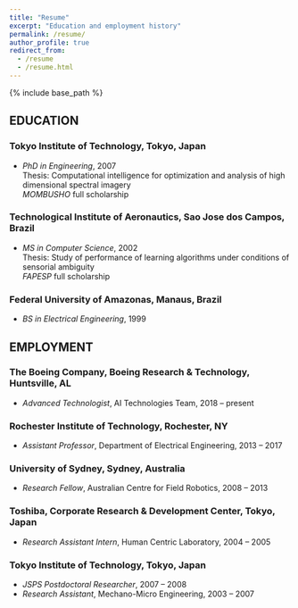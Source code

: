 ```yaml
---
title: "Resume"
excerpt: "Education and employment history"
permalink: /resume/
author_profile: true
redirect_from:
  - /resume
  - /resume.html
---
```


{% include base_path %}

## EDUCATION

### Tokyo Institute of Technology, Tokyo, Japan
* *PhD in Engineering*, 2007  
Thesis: Computational intelligence for optimization and analysis of high dimensional spectral imagery  
*MOMBUSHO* full scholarship

### Technological Institute of Aeronautics, Sao Jose dos Campos, Brazil
* *MS in Computer Science*, 2002  
Thesis: Study of performance of learning algorithms under conditions of sensorial ambiguity  
*FAPESP* full scholarship

### Federal University of Amazonas, Manaus, Brazil
* *BS in Electrical Engineering*, 1999

## EMPLOYMENT

### The Boeing Company, Boeing Research & Technology, Huntsville, AL
* *Advanced Technologist*, AI Technologies Team, 2018 – present

### Rochester Institute of Technology, Rochester, NY
* *Assistant Professor*, Department of Electrical Engineering, 2013 – 2017

### University of Sydney, Sydney, Australia
* *Research Fellow*, Australian Centre for Field Robotics, 2008 – 2013

### Toshiba, Corporate Research & Development Center, Tokyo, Japan
* *Research Assistant Intern*, Human Centric Laboratory, 2004 – 2005

### Tokyo Institute of Technology, Tokyo, Japan
* *JSPS Postdoctoral Researcher*, 2007 – 2008
* *Research Assistant*, Mechano-Micro Engineering, 2003 – 2007